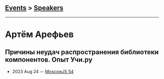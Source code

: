 ## [Events](../README.md) > [Speakers](../speakers.md)
---

# Артём Арефьев

## Причины неудач распространения библиотеки компонентов. Опыт Учи.ру
- 2023 Aug 24 -- [MoscowJS 54](https://www.youtube.com/watch?v=U50MDAkj3uE&t=4932s)    
